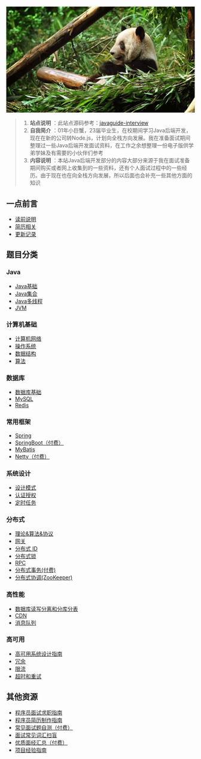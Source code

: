 <div align="center">
    <p>
        <a href="https://simplezihao.github.io/#/">
            <img src="./pictures/panda.gif" style="margin: 0 auto; width: 850px;" />
        </a>
    </p>
</div>

> 1. **站点说明** ：此站点源码参考：[javaguide-interview](https://gitee.com/SnailClimb/JavaGuide-Interview)
> 2. **自我简介** ：01年小巨蟹，23届毕业生，在校期间学习Java后端开发，现在在新的公司转Node.js，计划向全栈方向发展。我在准备面试期间整理过一些Java后端开发面试资料，在工作之余想整理一份电子版供学弟学妹及有需要的小伙伴们参考
> 3. **内容说明** ：本站Java后端开发部分的内容大部分来源于我在面试准备期间购买或者网上收集到的一些资料，还有个人面试过程中的一些经历。由于现在也在向全栈方向发展，所以后面也会补充一些其他方面的知识



## 一点前言

- [读前说明](docs/a-01读前说明.md)
- [简历相关](docs/a-02简历相关.md)
- [更新记录](docs/a-03更新记录.md)

## 题目分类

### Java

* [Java基础](./docs/b-1Java基础.md)
* [Java集合](./docs/b-2Java集合.md)
* [Java多线程](./docs/b-3Java多线程.md)
* [JVM](./docs/b-4jvm.md)

### 计算机基础

* [计算机网络](./docs/c-1计算机网络.md)
* [操作系统](./docs/c-2操作系统.md)
* [数据结构](./docs/c-3数据结构.md)
* [算法](./docs/c-4算法.md)

### 数据库

* [数据库基础](./docs/d-0数据库基础.md)
* [MySQL](./docs/d-1-mysql.md)
* [Redis](./docs/d-2-redis.md)

### 常用框架

* [Spring](./docs/e-1spring.md)
* [SpringBoot（付费）](./docs/e-2springboot(付费).md)
* [MyBatis](./docs/e-3mybatis.md)
* [Netty（付费）](./docs/e-4netty(付费).md)

### 系统设计

* [设计模式](./docs/f-0设计模式.md)
* [认证授权](./docs/f-1认证授权.md)
* [定时任务](./docs/f-2定时任务.md)

### 分布式

*  [理论&算法&协议](./docs/g-0分布式理论.md)
*  [网关](./docs/g-1网关.md)
*  [分布式 ID](./docs/g-2分布式id.md)
*  [分布式锁](./docs/g-3分布式锁.md)
*  [RPC](./docs/g-4rpc.md)
*  [分布式事务(付费)](./docs/g-5分布式事务(付费).md)
*  [分布式协调(ZooKeeper)](./docs/g-6分布式协调(ZooKeeper).md)

### 高性能

*  [数据库读写分离和分库分表](./docs/h-0读写分离和分库分表.md)
*  [CDN](./docs/h-1cdn.md)
*  [消息队列](./docs/h-2消息队列.md)

### 高可用

*  [高可用系统设计指南](./docs/i-0高可用系统设计指南.md)
*  [冗余](./docs/i-1冗余.md)
*  [限流](./docs/i-2限流.md)
*  [超时和重试](./docs/i-3超时和重试.md)



## 其他资源

- [程序员面试求职指南](./docs/a-1程序员面试求职指南.md)
- [程序员简历制作指南](./docs/a-2程序员简历制作指南.md)
- [常见面试题自测（付费）](./docs/a-3常见面试题自测（付费）.md)
- [面试常见词汇扫盲](./docs/a-4面试常见词汇扫盲.md)
- [优质面经汇总（付费）](./docs/a-5优质面经汇总（付费）.md)
- [项目经验指南](./docs/a-6项目经验指南.md)

